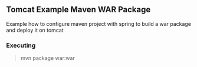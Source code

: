 ## Tomcat Example Maven WAR Package

Example how to configure maven project with spring to build a war package and deploy it on tomcat

### Executing 

> mvn package war:war
